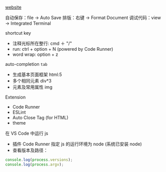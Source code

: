 [website](https://code.visualstudio.com/)

自动保存：file -> Auto Save
排版：右键 -> Format Document
调试代码：view -> Integrated Terminal

shortcut key
* 注释光标所在整行: cmd ＋ "/"
* run: ctrl + option + N (powered by Code Runner)
* word wrap: option + z

auto-completion `tab`
* 生成基本页面框架 html:5
* 多个相同元素 div*3
* 元素及常用属性 img

Extension
* Code Runner
* ESLint
* Auto Close Tag (for HTML)
* theme

在 VS Code 中运行 js
* 插件 Code Runner 指定 js 的运行环境为 node (系统已安装 node)
* 查看版本及路径：
```js
console.log(process.versions);
console.log(process.argv);
```
